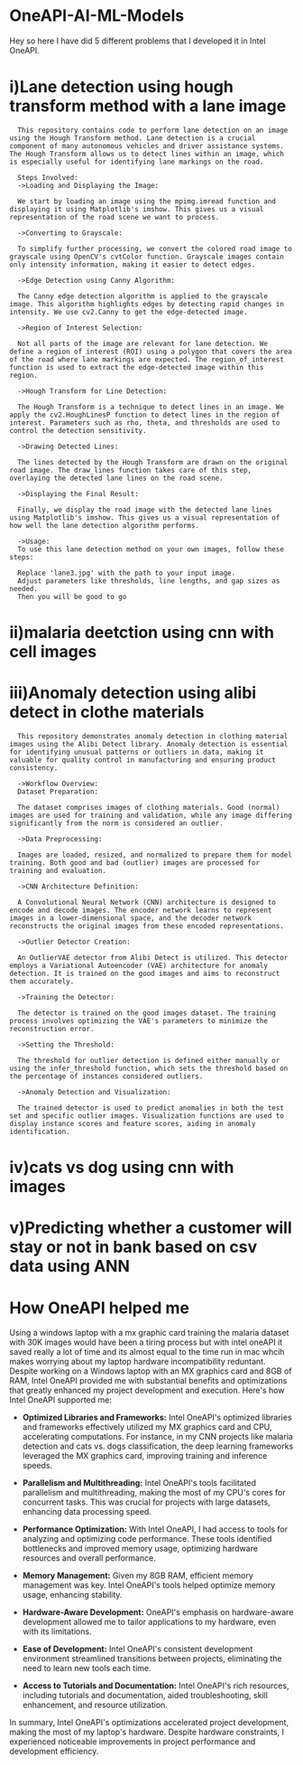 # OneAPI-AI-ML-Models

Hey so here I have did 5 different problems that I developed it in Intel OneAPI.

# i)Lane detection using hough transform method with a lane image

      This repository contains code to perform lane detection on an image using the Hough Transform method. Lane detection is a crucial component of many autonomous vehicles and driver assistance systems. The Hough Transform allows us to detect lines within an image, which is especially useful for identifying lane markings on the road.
      
      Steps Involved:
      ->Loading and Displaying the Image:
      
      We start by loading an image using the mpimg.imread function and displaying it using Matplotlib's imshow. This gives us a visual representation of the road scene we want to process.
      
      ->Converting to Grayscale:
      
      To simplify further processing, we convert the colored road image to grayscale using OpenCV's cvtColor function. Grayscale images contain only intensity information, making it easier to detect edges.
      
      ->Edge Detection using Canny Algorithm:
      
      The Canny edge detection algorithm is applied to the grayscale image. This algorithm highlights edges by detecting rapid changes in intensity. We use cv2.Canny to get the edge-detected image.
      
      ->Region of Interest Selection:
      
      Not all parts of the image are relevant for lane detection. We define a region of interest (ROI) using a polygon that covers the area of the road where lane markings are expected. The region_of_interest function is used to extract the edge-detected image within this region.
      
      ->Hough Transform for Line Detection:
      
      The Hough Transform is a technique to detect lines in an image. We apply the cv2.HoughLinesP function to detect lines in the region of interest. Parameters such as rho, theta, and thresholds are used to control the detection sensitivity.
      
      ->Drawing Detected Lines:
      
      The lines detected by the Hough Transform are drawn on the original road image. The draw_lines function takes care of this step, overlaying the detected lane lines on the road scene.
      
      ->Displaying the Final Result:
      
      Finally, we display the road image with the detected lane lines using Matplotlib's imshow. This gives us a visual representation of how well the lane detection algorithm performs.
      
      ->Usage:
      To use this lane detection method on your own images, follow these steps:
      
      Replace 'lane3.jpg' with the path to your input image.
      Adjust parameters like thresholds, line lengths, and gap sizes as needed.
      Then you will be good to go


# ii)malaria deetction using cnn with cell images


# iii)Anomaly detection using alibi detect in clothe materials
      This repository demonstrates anomaly detection in clothing material images using the Alibi Detect library. Anomaly detection is essential for identifying unusual patterns or outliers in data, making it valuable for quality control in manufacturing and ensuring product consistency.
      
      ->Workflow Overview:
      Dataset Preparation:
      
      The dataset comprises images of clothing materials. Good (normal) images are used for training and validation, while any image differing significantly from the norm is considered an outlier.
      
      ->Data Preprocessing:
      
      Images are loaded, resized, and normalized to prepare them for model training. Both good and bad (outlier) images are processed for training and evaluation.
      
      ->CNN Architecture Definition:
      
      A Convolutional Neural Network (CNN) architecture is designed to encode and decode images. The encoder network learns to represent images in a lower-dimensional space, and the decoder network reconstructs the original images from these encoded representations.
      
      ->Outlier Detector Creation:
      
      An OutlierVAE detector from Alibi Detect is utilized. This detector employs a Variational Autoencoder (VAE) architecture for anomaly detection. It is trained on the good images and aims to reconstruct them accurately.
      
      ->Training the Detector:
      
      The detector is trained on the good images dataset. The training process involves optimizing the VAE's parameters to minimize the reconstruction error.
      
      ->Setting the Threshold:
      
      The threshold for outlier detection is defined either manually or using the infer_threshold function, which sets the threshold based on the percentage of instances considered outliers.
      
      ->Anomaly Detection and Visualization:
      
      The trained detector is used to predict anomalies in both the test set and specific outlier images. Visualization functions are used to display instance scores and feature scores, aiding in anomaly identification.

# iv)cats vs dog using cnn with images

# v)Predicting whether a customer will stay or not in bank based on csv data using ANN

# How OneAPI helped me
Using a windows laptop with a mx graphic card training the malaria dataset with 30K images would have been a tiring process but with intel oneAPI it saved really a lot of time and its almost equal to the time run in mac whcih makes worrying about my laptop hardware incompatibility reduntant.
Despite working on a Windows laptop with an MX graphics card and 8GB of RAM, Intel OneAPI provided me with substantial benefits and optimizations that greatly enhanced my project development and execution. Here's how Intel OneAPI supported me:

- **Optimized Libraries and Frameworks:** Intel OneAPI's optimized libraries and frameworks effectively utilized my MX graphics card and CPU, accelerating computations. For instance, in my CNN projects like malaria detection and cats vs. dogs classification, the deep learning frameworks leveraged the MX graphics card, improving training and inference speeds.

- **Parallelism and Multithreading:** Intel OneAPI's tools facilitated parallelism and multithreading, making the most of my CPU's cores for concurrent tasks. This was crucial for projects with large datasets, enhancing data processing speed.

- **Performance Optimization:** With Intel OneAPI, I had access to tools for analyzing and optimizing code performance. These tools identified bottlenecks and improved memory usage, optimizing hardware resources and overall performance.

- **Memory Management:** Given my 8GB RAM, efficient memory management was key. Intel OneAPI's tools helped optimize memory usage, enhancing stability.

- **Hardware-Aware Development:** OneAPI's emphasis on hardware-aware development allowed me to tailor applications to my hardware, even with its limitations.

- **Ease of Development:** Intel OneAPI's consistent development environment streamlined transitions between projects, eliminating the need to learn new tools each time.

- **Access to Tutorials and Documentation:** Intel OneAPI's rich resources, including tutorials and documentation, aided troubleshooting, skill enhancement, and resource utilization.

In summary, Intel OneAPI's optimizations accelerated project development, making the most of my laptop's hardware. Despite hardware constraints, I experienced noticeable improvements in project performance and development efficiency.
